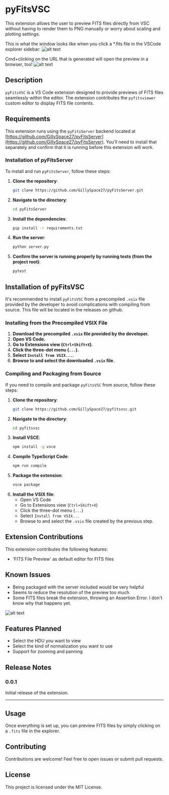 # pyFitsVSC
This extension allows the user to preview FITS files directly from VSC without having to render them to PNG manually or worry about scaling and plotting settings.

This is what the window looks like when you click a *.fits file in the VSCode explorer sidebar:
![alt text](preview_example.png)

Cmd+clicking on the URL that is generated will open the preview in a browser, too!
![alt text](browser_example.png)

## Description
`pyFitsVSC` is a VS Code extension designed to provide previews of FITS files seamlessly within the editor. The extension contributes the `pyfitsviewer` custom editor to display FITS file contents.

## Requirements

This extension runs using the `pyFitsServer` backend located at [https://github.com/GillySpace27/pyFitsServer](https://github.com/GillySpace27/pyFitsServer). You'll need to install that separately and confirm that it is running before this extension will work.

### Installation of pyFitsServer
To install and run `pyFitsServer`, follow these steps:

1. **Clone the repository**:
    ```bash
    git clone https://github.com/GillySpace27/pyFitsServer.git
    ```
2. **Navigate to the directory**:
    ```bash
    cd pyFitsServer
    ```
3. **Install the dependencies**:
    ```bash
    pip install -r requirements.txt
    ```
4. **Run the server**:
    ```bash
    python server.py
    ```

5. **Confirm the server is running properly by running tests (from the project root)**:
    ```bash
    pytest
    ```

## Installation of pyFitsVSC
It's recommended to install `pyFitsVSC` from a precompiled `.vsix` file provided by the developer to avoid complications with compiling from source. This file will be located in the releases on github.

### Installing from the Precompiled VSIX File
1. **Download the precompiled `.vsix` file provided by the developer.**
2. **Open VS Code.**
3. **Go to Extensions view (`Ctrl+Shift+X`).**
4. **Click the three-dot menu (`...`).**
5. **Select `Install from VSIX...`.**
6. **Browse to and select the downloaded `.vsix` file.**

### Compiling and Packaging from Source
If you need to compile and package `pyFitsVSC` from source, follow these steps:

1. **Clone the repository**:
    ```bash
    git clone https://github.com/GillySpace27/pyfitsvsc.git
    ```
2. **Navigate to the directory**:
    ```bash
    cd pyfitsvsc
    ```
3. **Install VSCE**:
    ```bash
    npm install -g vsce
    ```
4. **Compile TypeScript Code**:
    ```bash
    npm run compile
    ```
5. **Package the extension**:
    ```bash
    vsce package
    ```
6. **Install the VSIX file**:
    - Open VS Code
    - Go to Extensions view (`Ctrl+Shift+X`)
    - Click the three-dot menu (`...`)
    - Select `Install from VSIX...`
    - Browse to and select the `.vsix` file created by the previous step.

## Extension Contributions

This extension contributes the following features:

- 'FITS File Preview' as default editor for FITS files

## Known Issues

- Being packaged with the server included would be very helpful
- Seems to reduce the resolution of the preview too much
- Some FITS files break the extension, throwing an Assertion Error. I don't know why that happens yet.

![alt text](error.png)

## Features Planned

- Select the HDU you want to view
- Select the kind of normalization you want to use
- Support for zooming and panning

## Release Notes

### 0.0.1

Initial release of the extension.

---

## Usage
Once everything is set up, you can preview FITS files by simply clicking on a `.fits` file in the explorer.

## Contributing
Contributions are welcome! Feel free to open issues or submit pull requests.

## License
This project is licensed under the MIT License.
